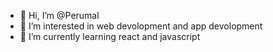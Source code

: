 - 👋 Hi, I’m @Perumal
- 👀 I’m interested in web devolopment and app devolopment
- 🌱 I’m currently learning react and javascript


<!---
Perumal699/Perumal699 is a ✨ special ✨ repository because its `README.md` (this file) appears on your GitHub profile.
You can click the Preview link to take a look at your changes.
--->
